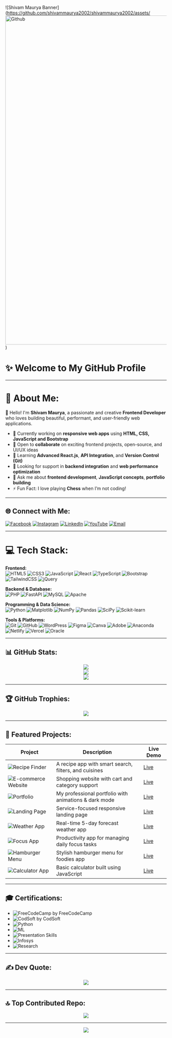 ![Shivam Maurya Banner](https://github.com/shivammaurya2002/shivammaurya2002/assets/<img width="1024" height="1024" alt="Github" src="https://github.com/user-attachments/assets/413d7710-5495-428a-a664-baaa328fe623" />
)

# ✨ Welcome to My GitHub Profile

---

# 💫 About Me:
👋 Hello! I'm **Shivam Maurya**, a passionate and creative **Frontend Developer** who loves building beautiful, performant, and user-friendly web applications.

- 🔭 Currently working on **responsive web apps** using **HTML, CSS, JavaScript and Bootstrap**
- 👯 Open to **collaborate** on exciting frontend projects, open-source, and UI/UX ideas
- 🌱 Learning **Advanced React.js**, **API Integration**, and **Version Control (Git)**
- 🤝 Looking for support in **backend integration** and **web performance optimization**
- 💬 Ask me about **frontend development**, **JavaScript concepts**, **portfolio building**
- ⚡ Fun Fact: I love playing **Chess** when I’m not coding!

---

## 🌐 Connect with Me:
[![Facebook](https://img.shields.io/badge/Facebook-%231877F2.svg?logo=Facebook&logoColor=white)](https://facebook.com/Shivam%20Maurya)
[![Instagram](https://img.shields.io/badge/Instagram-%23E4405F.svg?logo=Instagram&logoColor=white)](https://instagram.com/shivam_sanatani_6392)
[![LinkedIn](https://img.shields.io/badge/LinkedIn-%230077B5.svg?logo=linkedin&logoColor=white)](https://linkedin.com/in/shivammaurya2002)
[![YouTube](https://img.shields.io/badge/YouTube-%23FF0000.svg?logo=YouTube&logoColor=white)](https://youtube.com/@@official_shivam6992)
[![Email](https://img.shields.io/badge/Email-D14836?logo=gmail&logoColor=white)](mailto:smbangalore92@gmail.com)

---

# 💻 Tech Stack:
**Frontend:**  
![HTML5](https://img.shields.io/badge/html5-%23E34F26.svg?style=for-the-badge&logo=html5&logoColor=white)
![CSS3](https://img.shields.io/badge/css3-%231572B6.svg?style=for-the-badge&logo=css3&logoColor=white)
![JavaScript](https://img.shields.io/badge/javascript-%23323330.svg?style=for-the-badge&logo=javascript&logoColor=%23F7DF1E)
![React](https://img.shields.io/badge/react-%2320232a.svg?style=for-the-badge&logo=react&logoColor=%2361DAFB)
![TypeScript](https://img.shields.io/badge/typescript-%23007ACC.svg?style=for-the-badge&logo=typescript&logoColor=white)
![Bootstrap](https://img.shields.io/badge/bootstrap-%238511FA.svg?style=for-the-badge&logo=bootstrap&logoColor=white)
![TailwindCSS](https://img.shields.io/badge/tailwindcss-%2338B2AC.svg?style=for-the-badge&logo=tailwind-css&logoColor=white)
![jQuery](https://img.shields.io/badge/jquery-%230769AD.svg?style=for-the-badge&logo=jquery&logoColor=white)

**Backend & Database:**  
![PHP](https://img.shields.io/badge/php-%23777BB4.svg?style=for-the-badge&logo=php&logoColor=white)
![FastAPI](https://img.shields.io/badge/FastAPI-005571?style=for-the-badge&logo=fastapi)
![MySQL](https://img.shields.io/badge/mysql-4479A1.svg?style=for-the-badge&logo=mysql&logoColor=white)
![Apache](https://img.shields.io/badge/apache-%23D42029.svg?style=for-the-badge&logo=apache&logoColor=white)

**Programming & Data Science:**  
![Python](https://img.shields.io/badge/python-3670A0?style=for-the-badge&logo=python&logoColor=ffdd54)
![Matplotlib](https://img.shields.io/badge/Matplotlib-%23ffffff.svg?style=for-the-badge&logo=Matplotlib&logoColor=black)
![NumPy](https://img.shields.io/badge/numpy-%23013243.svg?style=for-the-badge&logo=numpy&logoColor=white)
![Pandas](https://img.shields.io/badge/pandas-%23150458.svg?style=for-the-badge&logo=pandas&logoColor=white)
![SciPy](https://img.shields.io/badge/SciPy-%230C55A5.svg?style=for-the-badge&logo=scipy&logoColor=white)
![Scikit-learn](https://img.shields.io/badge/scikit--learn-%23F7931E.svg?style=for-the-badge&logo=scikit-learn&logoColor=white)

**Tools & Platforms:**  
![Git](https://img.shields.io/badge/git-%23F05033.svg?style=for-the-badge&logo=git&logoColor=white)
![GitHub](https://img.shields.io/badge/github-%23121011.svg?style=for-the-badge&logo=github&logoColor=white)
![WordPress](https://img.shields.io/badge/WordPress-%23117AC9.svg?style=for-the-badge&logo=WordPress&logoColor=white)
![Figma](https://img.shields.io/badge/figma-%23F24E1E.svg?style=for-the-badge&logo=figma&logoColor=white)
![Canva](https://img.shields.io/badge/Canva-%2300C4CC.svg?style=for-the-badge&logo=Canva&logoColor=white)
![Adobe](https://img.shields.io/badge/adobe-%23FF0000.svg?style=for-the-badge&logo=adobe&logoColor=white)
![Anaconda](https://img.shields.io/badge/Anaconda-%2344A833.svg?style=for-the-badge&logo=anaconda&logoColor=white)
![Netlify](https://img.shields.io/badge/netlify-%23000000.svg?style=for-the-badge&logo=netlify&logoColor=#00C7B7)
![Vercel](https://img.shields.io/badge/vercel-%23000000.svg?style=for-the-badge&logo=vercel&logoColor=white)
![Oracle](https://img.shields.io/badge/Oracle-F80000?style=for-the-badge&logo=oracle&logoColor=white)

---

## 📊 GitHub Stats:
<p align="center">
  <img src="https://github-readme-stats.vercel.app/api?username=shivammaurya2002&theme=great-gatsby&hide_border=false&include_all_commits=true&count_private=true" /><br/>
  <img src="https://nirzak-streak-stats.vercel.app/?user=shivammaurya2002&theme=great-gatsby&hide_border=false" /><br/>
  <img src="https://github-readme-stats.vercel.app/api/top-langs/?username=shivammaurya2002&theme=great-gatsby&hide_border=false&layout=compact" />
</p>

---

## 🏆 GitHub Trophies:
<p align="center">
  <img src="https://github-profile-trophy.vercel.app/?username=shivammaurya2002&theme=algolia&no-frame=false&no-bg=false&margin-w=4" />
</p>

---

## 🚀 Featured Projects:

| Project | Description | Live Demo |
|--------|-------------|-----------|
| ![Recipe Finder](https://img.shields.io/badge/Recipe%20Finder-%23FF5733?style=for-the-badge) | A recipe app with smart search, filters, and cuisines | [Live](https://shivammaurya2002.github.io/recipe-finder/) |
| ![E-commerce Website](https://img.shields.io/badge/Ecommerce-%234CAF50.svg?style=for-the-badge) | Shopping website with cart and category support | [Live](https://shivammaurya2002.github.io/ecommerce/) |
| ![Portfolio](https://img.shields.io/badge/Portfolio-%23121011.svg?style=for-the-badge) | My professional portfolio with animations & dark mode | [Live](https://shivammaurya2002.github.io/portfolio/) |
| ![Landing Page](https://img.shields.io/badge/Landing--Page-%2300C4CC.svg?style=for-the-badge) | Service-focused responsive landing page | [Live](https://shivammaurya2002.github.io/landing-page/) |
| ![Weather App](https://img.shields.io/badge/Weather--App-%2361DAFB.svg?style=for-the-badge) | Real-time 5-day forecast weather app | [Live](https://shivammaurya2002.github.io/weather-app/) |
| ![Focus App](https://img.shields.io/badge/Focus--on--Today-%23E4405F?style=for-the-badge) | Productivity app for managing daily focus tasks | [Live](https://shivammaurya2002.github.io/focus-on-today/) |
| ![Hamburger Menu](https://img.shields.io/badge/Hamburger--Menu-%23FFB300.svg?style=for-the-badge) | Stylish hamburger menu for foodies app | [Live](https://shivammaurya2002.github.io/foodies/) |
| ![Calculator App](https://img.shields.io/badge/Calculator-%234B0082.svg?style=for-the-badge) | Basic calculator built using JavaScript | [Live](https://shivammaurya2002.github.io/calculator/) |

---

## 🎓 Certifications:

- ![FreeCodeCamp](https://img.shields.io/badge/JavaScript%20DSA-%2300C7B7.svg?style=for-the-badge&logo=freeCodeCamp) by FreeCodeCamp  
- ![CodSoft](https://img.shields.io/badge/Web%20Development-%230072C6.svg?style=for-the-badge) by CodSoft  
- ![Python](https://img.shields.io/badge/Basics%20of%20Python-%233776AB.svg?style=for-the-badge)  
- ![ML](https://img.shields.io/badge/Intro%20to%20Machine%20Learning-%23F7931E.svg?style=for-the-badge)  
- ![Presentation Skills](https://img.shields.io/badge/Presentation%20Skills-%23f4e542.svg?style=for-the-badge)  
- ![Infosys](https://img.shields.io/badge/Business%20Communication-%230073C6.svg?style=for-the-badge&logo=infosys)  
- ![Research](https://img.shields.io/badge/Research%20Paper%20(IJR)-%232F80ED.svg?style=for-the-badge&logo=read-the-docs)  

---

## ✍️ Dev Quote:
<p align="center">
  <img src="https://quotes-github-readme.vercel.app/api?type=horizontal&theme=tokyonight" />
</p>

---

## 🔝 Top Contributed Repo:
<p align="center">
  <img src="https://github-contributor-stats.vercel.app/api?username=shivammaurya2002&limit=5&theme=gotham&combine_all_yearly_contributions=true" />
</p>

---

<p align="center">
  <a href="https://visitcount.itsvg.in">
    <img src="https://visitcount.itsvg.in/api?id=shivammaurya2002&icon=0&color=0" />
  </a>
</p>

<!-- Profile crafted with ❤️ by Shivam Maurya | Template via GPRM (https://gprm.itsvg.in) -->

